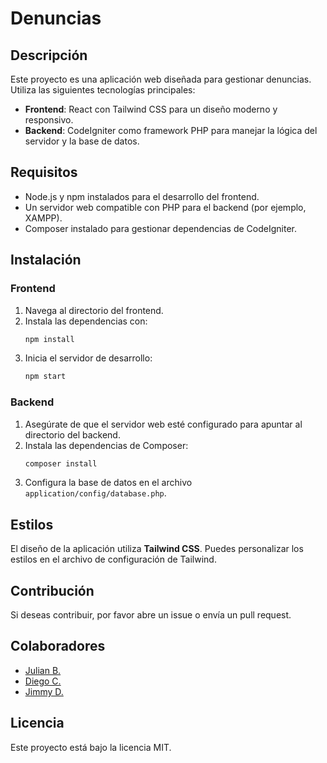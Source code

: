 # Denuncias

## Descripción
Este proyecto es una aplicación web diseñada para gestionar denuncias. Utiliza las siguientes tecnologías principales:

- **Frontend**: React con Tailwind CSS para un diseño moderno y responsivo.
- **Backend**: CodeIgniter como framework PHP para manejar la lógica del servidor y la base de datos.

## Requisitos
- Node.js y npm instalados para el desarrollo del frontend.
- Un servidor web compatible con PHP para el backend (por ejemplo, XAMPP).
- Composer instalado para gestionar dependencias de CodeIgniter.

## Instalación

### Frontend
1. Navega al directorio del frontend.
2. Instala las dependencias con:
   ```bash
   npm install
   ```
3. Inicia el servidor de desarrollo:
   ```bash
   npm start
   ```

### Backend
1. Asegúrate de que el servidor web esté configurado para apuntar al directorio del backend.
2. Instala las dependencias de Composer:
   ```bash
   composer install
   ```
3. Configura la base de datos en el archivo `application/config/database.php`.

## Estilos
El diseño de la aplicación utiliza **Tailwind CSS**. Puedes personalizar los estilos en el archivo de configuración de Tailwind.

## Contribución
Si deseas contribuir, por favor abre un issue o envía un pull request.

## Colaboradores
- [Julian B.](https://github.com/JulianB0315)
- [Diego C.](https://github.com/Diego17cp)
- [Jimmy D.](https://github.com/JimmyDelaCruzvg)

## Licencia
Este proyecto está bajo la licencia MIT.
